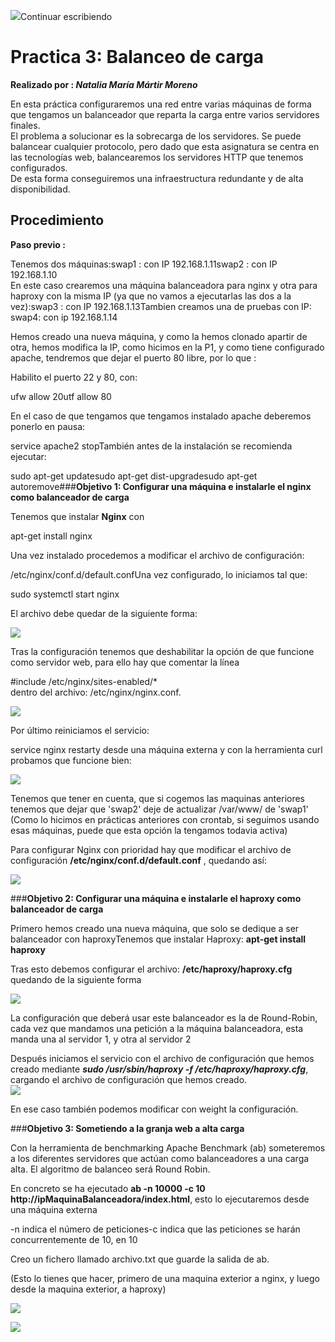 ﻿
![](https://www.correctorortografico.com/googiespell/blank.gif)Continuar escribiendo

# Practica 3: Balanceo de carga  
  
**Realizado por : _Natalia María Mártir Moreno_**  
  
En esta práctica configuraremos una red entre varias máquinas de forma que tengamos un balanceador que reparta la carga entre varios servidores finales.  
El problema a solucionar es la sobrecarga de los servidores. Se puede balancear cualquier protocolo, pero dado que esta asignatura se centra en las tecnologías web, balancearemos los servidores HTTP que tenemos configurados.  
De esta forma conseguiremos una infraestructura redundante y de alta disponibilidad.  
  
  
  
  
## Procedimiento  
  
**Paso previo :**  
  
Tenemos dos máquinas:swap1 : con IP 192.168.1.11swap2 : con IP 192.168.1.10  
En este caso crearemos una máquina balanceadora para nginx y otra para haproxy con la misma IP (ya que no vamos a ejecutarlas las dos a la vez):swap3 : con IP 192.168.1.13Tambien creamos una de pruebas con IP:  
swap4: con ip 192.168.1.14  
  
Hemos creado una nueva máquina, y como la hemos clonado apartir de otra, hemos modifica la IP, como hicimos en la P1, y como tiene configurado apache, tendremos que dejar el puerto 80 libre, por lo que :  
  
Habilito el puerto 22 y 80, con:  
  
ufw allow 20utf allow 80  
  
En el caso de que tengamos que tengamos instalado apache deberemos ponerlo en pausa:  
  
service apache2 stopTambién antes de la instalación se recomienda ejecutar:  
  
sudo apt-get updatesudo apt-get dist-upgradesudo apt-get autoremove###**Objetivo 1: Configurar una máquina e instalarle el nginx como balanceador de carga**  
  
Tenemos que instalar **Nginx** con  
  
apt-get install nginx  
  
  
Una vez instalado procedemos a modificar el archivo de configuración:  
  
/etc/nginx/conf.d/default.confUna vez configurado, lo iniciamos tal que:  
  
sudo systemctl start nginx  
  
El archivo debe quedar de la siguiente forma:  
  
![](https://github.com/natalia2911/SWAP_1718/blob/master/Practicas/P3/Imagenes/3.1.png)  
  
Tras la configuración tenemos que deshabilitar la opción de que funcione como servidor web, para ello hay que comentar la línea  
  
#include /etc/nginx/sites-enabled/*  
dentro del archivo: /etc/nginx/nginx.conf.  
  
![](https://github.com/natalia2911/SWAP_1718/blob/master/Practicas/P3/Imagenes/3.2.png)  
  
Por último reiniciamos el servicio:  
  
service nginx restarty desde una máquina externa y con la herramienta curl probamos que funcione bien:  
  
![](https://github.com/natalia2911/SWAP_1718/blob/master/Practicas/P3/Imagenes/3.3.png)  
  
Tenemos que tener en cuenta, que si cogemos las maquinas anteriores tenemos que dejar que 'swap2' deje de actualizar /var/www/ de 'swap1' (Como lo hicimos en prácticas anteriores con crontab, si seguimos usando esas máquinas, puede que esta opción la tengamos todavia activa)  
  
Para configurar Nginx con prioridad hay que modificar el archivo de configuración **/etc/nginx/conf.d/default.conf** , quedando así:  
  
![](https://github.com/natalia2911/SWAP_1718/blob/master/Practicas/P3/Imagenes/3.4.png)  
  
###**Objetivo 2: Configurar una máquina e instalarle el haproxy como balanceador de carga**  
  
Primero hemos creado una nueva máquina, que solo se dedique a ser balanceador con haproxyTenemos que instalar Haproxy: **apt-get install haproxy**  
  
Tras esto debemos configurar el archivo: **/etc/haproxy/haproxy.cfg** quedando de la siguiente forma  
  
![](https://github.com/natalia2911/SWAP_1718/blob/master/Practicas/P3/Imagenes/3.5.png)  
  
  
La configuración que deberá usar este balanceador es la de Round-Robin, cada vez que mandamos una petición a la máquina balanceadora, esta manda una al servidor 1, y otra al servidor 2  
  
Después iniciamos el servicio con el archivo de configuración que hemos creado mediante **_sudo /usr/sbin/haproxy -f /etc/haproxy/haproxy.cfg_**, cargando el archivo de configuración que hemos creado.  
![](https://github.com/natalia2911/SWAP_1718/blob/master/Practicas/P3/Imagenes/3.6.png)  
  
En ese caso también podemos modificar con weight la configuración.  
  
###**Objetivo 3: Sometiendo a la granja web a alta carga**  
  
Con la herramienta de benchmarking Apache Benchmark (ab) someteremos a los diferentes servidores que actúan como balanceadores a una carga alta. El algoritmo de balanceo será Round Robin.  
  
En concreto se ha ejecutado **ab -n 10000 -c 10 http://ipMaquinaBalanceadora/index.html**, esto lo ejecutaremos desde una máquina externa  
  
-n indica el número de peticiones-c indica que las peticiones se harán concurrentemente de 10, en 10  
  
Creo un fichero llamado archivo.txt que guarde la salida de ab.  
  
(Esto lo tienes que hacer, primero de una maquina exterior a nginx, y luego desde la maquina exterior, a haproxy)  
  
![](https://github.com/natalia2911/SWAP_1718/blob/master/Practicas/P3/Imagenes/3.7.png)  
  
  
![](https://github.com/natalia2911/SWAP_1718/blob/master/Practicas/P3/Imagenes/3.8.png)
